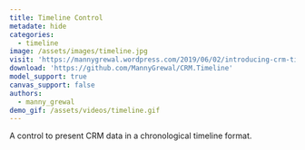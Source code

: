 ```yaml
---
title: Timeline Control
metadate: hide
categories:
  - timeline
image: /assets/images/timeline.jpg
visit: 'https://mannygrewal.wordpress.com/2019/06/02/introducing-crm-timeline-control/'
download: 'https://github.com/MannyGrewal/CRM.Timeline'
model_support: true
canvas_support: false
authors:
  - manny_grewal
demo_gif: /assets/videos/timeline.gif
---
```


A control to present CRM data in a chronological timeline format.
